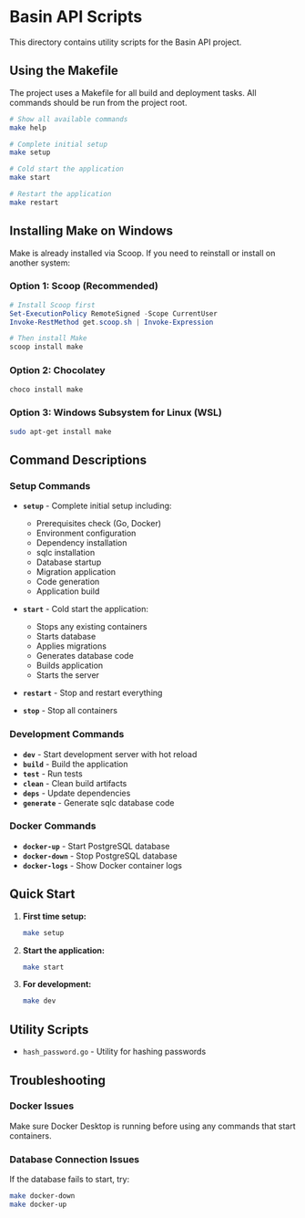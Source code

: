 # Basin API Scripts

This directory contains utility scripts for the Basin API project.

## Using the Makefile

The project uses a Makefile for all build and deployment tasks. All commands should be run from the project root.

```bash
# Show all available commands
make help

# Complete initial setup
make setup

# Cold start the application
make start

# Restart the application
make restart
```

## Installing Make on Windows

Make is already installed via Scoop. If you need to reinstall or install on another system:

### Option 1: Scoop (Recommended)
```powershell
# Install Scoop first
Set-ExecutionPolicy RemoteSigned -Scope CurrentUser
Invoke-RestMethod get.scoop.sh | Invoke-Expression

# Then install Make
scoop install make
```

### Option 2: Chocolatey
```powershell
choco install make
```

### Option 3: Windows Subsystem for Linux (WSL)
```bash
sudo apt-get install make
```

## Command Descriptions

### Setup Commands

- **`setup`** - Complete initial setup including:
  - Prerequisites check (Go, Docker)
  - Environment configuration
  - Dependency installation
  - sqlc installation
  - Database startup
  - Migration application
  - Code generation
  - Application build

- **`start`** - Cold start the application:
  - Stops any existing containers
  - Starts database
  - Applies migrations
  - Generates database code
  - Builds application
  - Starts the server

- **`restart`** - Stop and restart everything
- **`stop`** - Stop all containers

### Development Commands

- **`dev`** - Start development server with hot reload
- **`build`** - Build the application
- **`test`** - Run tests
- **`clean`** - Clean build artifacts
- **`deps`** - Update dependencies
- **`generate`** - Generate sqlc database code

### Docker Commands

- **`docker-up`** - Start PostgreSQL database
- **`docker-down`** - Stop PostgreSQL database
- **`docker-logs`** - Show Docker container logs

## Quick Start

1. **First time setup:**
   ```bash
   make setup
   ```

2. **Start the application:**
   ```bash
   make start
   ```

3. **For development:**
   ```bash
   make dev
   ```

## Utility Scripts

- `hash_password.go` - Utility for hashing passwords

## Troubleshooting

### Docker Issues
Make sure Docker Desktop is running before using any commands that start containers.

### Database Connection Issues
If the database fails to start, try:
```bash
make docker-down
make docker-up
``` 